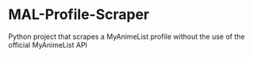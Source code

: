 # MAL-Profile-Scraper
Python project that scrapes a MyAnimeList profile without the use of the official MyAnimeList API
